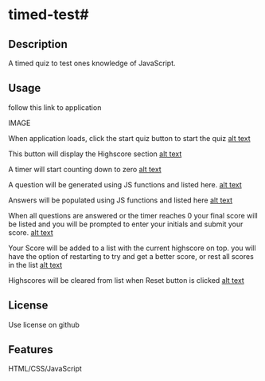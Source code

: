 # timed-test#

## Description

A timed quiz to test ones knowledge of JavaScript.


## Usage

follow this link to application

IMAGE


When application loads, click the start quiz button to start the quiz
[alt text](./assets/images/start-quiz.png)

This button will display the Highscore section
[alt text](./assets/images/view-highscore.png)

A timer will start counting down to zero
[alt text](./assets/images/timer-countdown.png)

A question will be generated using JS functions and listed here.
[alt text](./assets/images/questions-prompt.png)

Answers will be populated using JS functions and listed here
[alt text](./assets/images/answers.png)

When all questions are answered or the timer reaches 0 your final score will be listed and you will be prompted to enter your initials and submit your score.
[alt text](./assets/images/final-score.png)

Your Score will be added to a list with the current highscore on top. you will have the option of restarting to try and get a better score, or rest all scores in the list
[alt text](./assets/images/highscores.png)


Highscores will be cleared from list when Reset button is clicked
[alt text](./assets/images/reset-highscores.png)


## License

Use license on github

## Features

HTML/CSS/JavaScript

